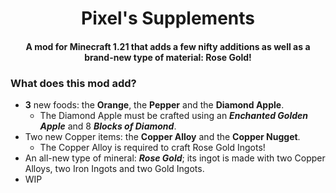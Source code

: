 # <center>Pixel's Supplements</center>
#### <center>**A mod for Minecraft 1.21 that adds a few nifty additions as well as a brand-new type of material: Rose Gold!**</center>

### What does this mod add?
- **3** new foods: the **Orange**, the **Pepper** and the **Diamond Apple**.
  - The Diamond Apple must be crafted using an ***Enchanted Golden Apple*** and 8 ***Blocks of Diamond***.
- Two new Copper items: the **Copper Alloy** and the **Copper Nugget**.
  - The Copper Alloy is required to craft Rose Gold Ingots!
- An all-new type of mineral: ***Rose Gold***; its ingot is made with two Copper Alloys, two Iron Ingots and two Gold Ingots.
- WIP
